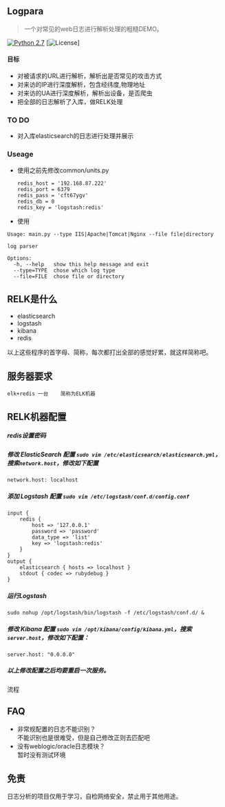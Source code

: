 ## Logpara
> 一个对常见的web日志进行解析处理的粗糙DEMO。  

[![Python 2.7](https://img.shields.io/badge/python-2.7-yellow.svg)](https://www.python.org/)  [![License](https://img.shields.io/badge/license-GPLv2-red.svg)]

#### 目标
- 对被请求的URL进行解析，解析出是否常见的攻击方式
- 对来访的IP进行深度解析，包含经纬度,物理地址
- 对来访的UA进行深度解析，解析出设备，是否爬虫
- 把全部的日志解析了入库，做RELK处理


### TO DO
- 对入库elasticsearch的日志进行处理并展示


### Useage
- 使用之前先修改common/units.py
    ```
    redis_host = '192.168.87.222'
    redis_port = 6379
    redis_pass = 'cft67ygv'
    redis_db = 0
    redis_key = 'logstash:redis'
    ```

- 使用

```
Usage: main.py --type IIS|Apache|Tomcat|Nginx --file file|directory

log parser

Options:
  -h, --help   show this help message and exit
  --type=TYPE  chose which log type
  --file=FILE  chose file or directory
```

RELK是什么
----
* elasticsearch
* logstash
* kibana
* redis


以上这些程序的首字母、简称，每次都打出全部的感觉好累，就这样简称吧。

服务器要求
----
```
elk+redis 一台    简称为ELK机器
```

RELK机器配置
----

##### redis设置密码

##### 修改 ElasticSearch 配置 `sudo vim /etc/elasticsearch/elasticsearch.yml`，搜索`network.host`，修改如下配置
```
network.host: localhost
```

##### 添加 Logstash 配置 `sudo vim /etc/logstash/conf.d/config.conf`
```
input {    
    redis {
        host => '127.0.0.1'
        password => 'password'
        data_type => 'list'
        key => 'logstash:redis'
    }
}
output {
    elasticsearch { hosts => localhost }
    stdout { codec => rubydebug }
}
```

##### 运行Logstash
```
sudo nohup /opt/logstash/bin/logstash -f /etc/logstash/conf.d/ &
```

##### 修改 Kibana 配置 `sudo vim /opt/kibana/config/kibana.yml`，搜索`server.host`，修改如下配置：
```
server.host: "0.0.0.0"
```

##### 以上修改配置之后均要重启一次服务。


流程

## FAQ
- 非常规配置的日志不能识别？  
    不能识别也是很难受，但是自己修改正则去匹配吧
- 没有weblogic/oracle日志模块？  
    暂时没有测试环境


## 免责
日志分析的项目仅用于学习，自检网络安全，禁止用于其他用途。

